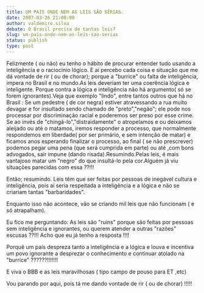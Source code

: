 ```yaml
---
title: UM PAIS ONDE NEM AS LEIS SÃO SÉRIAS.
date: 2007-03-26 21:00:00
author: valdemiro.silva
debate: O Brasil precisa de tantas leis?
slug: um-pais-onde-nem-as-leis-sao-serias
status: publish 
type: post
---
```


Felizmente ( ou não) eu tenho o hábito de procurar entender tudo usando a inteligência e o raciocínio lógico. E aí percebo cada coisa e situação que me dá vontade de rir ( ou de chorar); porque a "burrice" ou falta de inteligência, impera no Brasil e no mundo.As leis deveriam ter uma coerência lógica e inteligente. Porque contra a lógica e inteligência não há argumento( só se forem ignorantes).Veja que exemplo "lindo", entre tantos outros que há no Brasil : Se um pedestre ( de cor negra) estiver atravessando a rua muito devagar e for insultado sendo chamado de "preto","negão"; ele pode nos processar por discriminação racial e poderemos ser preso por esse crime. Se ao invés de "chingá-lo","distraidamente" o atropelamos e ou deixamos aleijado ou até o matamos, iremos responder a processo, que normalmente respondemos em liberdade( por ser primário, e sem intenção de matar) e ficamos anos esperando finalizar o processo, ao final ( se não prescrever) podemos pegar uma pena (que será cumprida em parte) ou até ,com bons advogados, sair impune (dando risada).Resumindo.Pelas leis, é mais vantajoso matar um "negro" do que insultá-lo pela cor.Alguém já viu situações parecidas com essa ??!!!  

Então; resumindo. Leis têm que ser feitas por pessoas de inegável cultura e inteligência, pois aí seria respeitada a inteligência e a lógica e não se criariam tantas "barbaridades".  

Enquanto isso não acontece, vão se criando mil leis que não funcionam ( e só atrapalham).  

Eu fico me perguntando: As leis são "ruins" porque são feitas por pessoas sem inteligência e ignorantes, ou querem atender a outras "razões" escusas ??!!! Acho que eu já tenho a resposta !!!!  

Porquê um país despreza tanto a inteligência e a lógica e louva e incentiva um povo ignorante a desprezar o conhecimento e continuar atolado na "burrice" ??????!!!!!!!  

E viva o BBB e as leis maravilhosas ( tipo campo de pouso para ET ,etc)  

Vou parando por aqui, pois tá me dando vontade de rir ( ou de chorar) !!!!!
